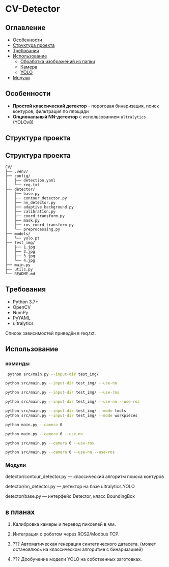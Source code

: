 # CV-Detector
## Оглавление

- [Особенности](#особенности)
- [Структура проекта](#структура-проекта)
- [Требования](#требования)
- [Использование](#использование)
  - [Обработка изображений из папки](#обработка-изображений-из-папки)
  - [Камера](#камера)
  - [YOLO](#yolo)
- [Модули](#модули)

## Особенности

- **Простой классический детектор**  - пороговая бинаризация, поиск контуров, фильтрация по площади
- **Опциональный NN-детектор** с использованием `ultralytics` (YOLOv8)


## Структура проекта

## Структура проекта

```text
CV/
├── .venv/                     
├── config/                    
│   ├── detection.yaml         
│   └── req.txt                
├── detector/                  
│   ├── base.py                
│   ├── contour_detector.py    
│   ├── nn_detector.py         
│   ├── adaptive_background.py
│   ├── calibration.py              
│   ├── coord_transform.py   
│   ├── mask.py 
│   ├── ros_coord_transform.py  
│   └── preprocessing.py         
├── models/                    
│   └── yolo.pt                
├── test_img/                  
│   ├── 1.jpg                  
│   ├── 2.jpg                  
│   ├── 3.jpg                  
│   └── 4.jpg                  
├── main.py                    
├── utils.py                   
└── README.md                  
```


## Требования

- Python 3.7+
- OpenCV
- NumPy
- PyYAML
- ultralytics

Список зависимостей приведён в req.txt.


## Использование

### команды
```bash
 python src/main.py --input-dir test_img/
```

```bash
python src/main.py --input-dir test_img/ --use-nn
```

```bash
python src/main.py --input-dir test_img/ --use-ros
```

```bash
python src/main.py --input-dir test_img/ --use-nn --use-ros
```

```bash
python src/main.py --input-dir test_img/ --mode tools
python src/main.py --input-dir test_img/ --mode workpieces
```

```bash
python main.py --camera 0
```

```bash
python main.py --camera 0 --use-nn
```

```bash
python src/main.py --camera 0 --use-ros
```
```bash
python src/main.py --camera 0 --use-nn --use-ros
```

### Модули

detector/contour_detector.py — классический алгоритм поиска контуров

detector/nn_detector.py — детектор на базе ultralytics.YOLO

detector/base.py — интерфейс Detector, класс BoundingBox


## в планах
1. Калибровка камеры и перевод пикселей в мм.

2. Интеграция с роботом через ROS2/Modbus TCP.

3. ??? Автоматическая генерация синтетического датасета. (может остановлюсь на классическом алгоритме с бинаризацией)

4. ??? Дообучение модели YOLO на собственных заготовках.



